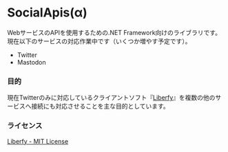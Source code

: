 ﻿# SocialApis(α)
WebサービスのAPIを使用するための.NET Framework向けのライブラリです。現在以下のサービスの対応作業中です（いくつか増やす予定です）。
- Twitter
- Mastodon

### 目的
現在Twitterのみに対応しているクライアントソフト『[Liberfy](https://github.com/atst1996/Liberfy)』を複数の他のサービスへ接続にも対応させることを主な目的としています。

### ライセンス
[Liberfy - MIT License](https://github.com/atst1996/Liberfy/blob/master/LICENSE)
